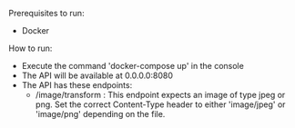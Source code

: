 Prerequisites to run:
* Docker

How to run:
* Execute the command 'docker-compose up' in the console
* The API will be available at 0.0.0.0:8080
* The API has these endpoints:
    * /image/transform : This endpoint expects an image of type jpeg or png. Set the correct Content-Type header to either 'image/jpeg' or 'image/png' depending on the file.
